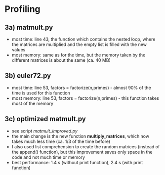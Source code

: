 # Profiling 



## 3a) matmult.py 

- most time: line 43, the function which contains the nested loop, where the matrices are multiplied and the empty list is filled with the new values 
- most memory: same as for the time, but the memory taken by the different matrices is about the same (ca. 40 MB) 



## 3b) euler72.py 

- most time: line 53, factors = factorize(n,primes) - almost 90% of the time is used for this function 
- most memory: line 53, factors = factorize(n,primes) - this function takes most of the memory



## 3c) optimized matmult.py 


- see script *matmult_improved.py*
- the main change is the new function **multiply_matrices**, which now takes much less time (ca. 1/3 of the time before)
- I also used list comprehension to create the random matrices (instead of the append() function), but this improvement saves only space in the code and not much time or memory 
- best performance: 1.4 s (without print function), 2.4 s (with print function)


